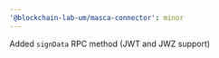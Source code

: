 ```yaml
---
'@blockchain-lab-um/masca-connector': minor
---
```


Added `signData` RPC method (JWT and JWZ support)
